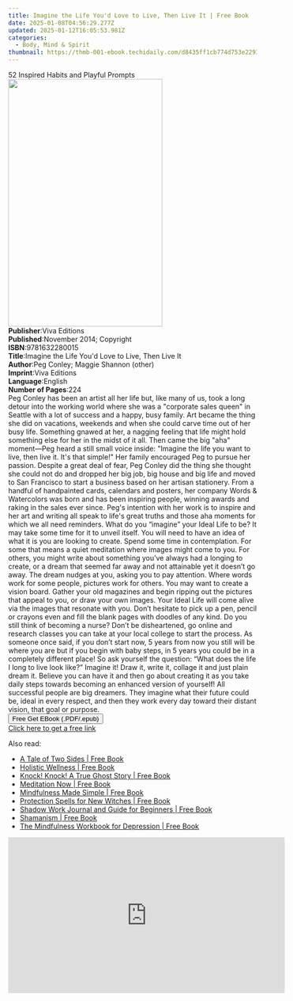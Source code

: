 ```yaml
---
title: Imagine the Life You'd Love to Live, Then Live It | Free Book
date: 2025-01-08T04:56:29.277Z
updated: 2025-01-12T16:05:53.981Z
categories:
  - Body, Mind & Spirit
thumbnail: https://thmb-001-ebook.techidaily.com/d8435ff1cb774d753e2293d4594c1f92616ab5f1cd09c44ccbec96f907b36ae0.jpg
---
```

<main id="book-container">
  <div class="flex flex-col">
    <div class="book-brief flex-1 py-6 px-4 sm:p-6 md:py-10 md:px-8">
      <!-- brief-->
      <div class="book-brief-main">52 Inspired Habits and Playful Prompts</div>
    </div>
    <div
      class="book-meta-info flex-1 grid gap-4 col-start-1 col-end-3 row-start-1 sm:mb-6 sm:grid-cols-4 lg:gap-6 lg:col-start-2 lg:row-end-6 lg:row-span-6 lg:mb-0"
    >
      <div
        class="book-meta-info-left place-content-center mt-4 p-4 text-sm leading-6 col-start-2 col-span-2 dark:text-slate-400"
      >
        <img
          class="w-full h-500 object-cover rounded-lg sm:h-255 sm:col-span-2 lg:col-span-full"
          src="https://img-001-ebook.techidaily.com/d343df9abfbfe9ae5e8de3f2fc09824604b02171e736043e6022d3a86c3b4bb9.jpg"
          alt=""
          width="312"
          height="500"
        />
      </div>
      <div
        class="book-meta-info-right mt-2 col-start-1 row-start-2 col-span-3 self-center"
      >
        <!-- meta data  -->
        <div class="flex flex-col px-4 md:px-8">
          <div class="flex-1">
            <strong>Publisher</strong>:<span class="px-2">Viva Editions</span>
          </div>
          <div class="flex-1">
            <strong>Published</strong>:<span class="px-2"
              >November 2014; Copyright</span
            >
          </div>
          <div class="flex-1">
            <strong>ISBN</strong>:<span class="px-2">9781632280015</span>
          </div>
          <div class="flex-1">
            <strong>Title</strong>:<span class="px-2"
              >Imagine the Life You&#39;d Love to Live, Then Live It</span
            >
          </div>
          <div class="flex-1">
            <strong>Author</strong>:<span class="px-2"
              >Peg Conley; Maggie Shannon (other)</span
            >
          </div>
          <div class="flex-1">
            <strong>Imprint</strong>:<span class="px-2">Viva Editions</span>
          </div>
          <div class="flex-1">
            <strong>Language</strong>:<span class="px-2">English</span>
          </div>
          <div class="flex-1">
            <strong>Number of Pages</strong>:<span class="px-2">224</span>
          </div>
        </div>
      </div>
    </div>
    <div class="book-description flex-1 py-6 px-4 sm:p-6 md:py-10 md:px-8">
      <div class="book-description-main">
        <div accordion-content="" id="description">
          Peg Conley has been an artist all her life but, like many of us, took
          a long detour into the working world where she was a "corporate sales
          queen" in Seattle with a lot of success and a happy, busy family. Art
          became the thing she did on vacations, weekends and when she could
          carve time out of her busy life. Something gnawed at her, a nagging
          feeling that life might hold something else for her in the midst of it
          all. Then came the big "aha" moment—Peg heard a still small voice
          inside: "Imagine the life you want to live, then live it. It's that
          simple!" Her family encouraged Peg to pursue her passion. Despite a
          great deal of fear, Peg Conley did the thing she thought she could not
          do and dropped her big job, big house and big life and moved to San
          Francisco to start a business based on her artisan stationery. From a
          handful of handpainted cards, calendars and posters, her company Words
          &amp; Watercolors was born and has been inspiring people, winning
          awards and raking in the sales ever since. Peg's intention with her
          work is to inspire and her art and writing all speak to life's great
          truths and those aha moments for which we all need reminders. What do
          you “imagine” your Ideal Life to be? It may take some time for it to
          unveil itself. You will need to have an idea of what it is you are
          looking to create. Spend some time in contemplation. For some that
          means a quiet meditation where images might come to you. For others,
          you might write about something you’ve always had a longing to create,
          or a dream that seemed far away and not attainable yet it doesn’t go
          away. The dream nudges at you, asking you to pay attention. Where
          words work for some people, pictures work for others. You may want to
          create a vision board. Gather your old magazines and begin ripping out
          the pictures that appeal to you, or draw your own images. Your Ideal
          Life will come alive via the images that resonate with you. Don’t
          hesitate to pick up a pen, pencil or crayons even and fill the blank
          pages with doodles of any kind. Do you still think of becoming a
          nurse? Don’t be disheartened, go online and research classes you can
          take at your local college to start the process. As someone once said,
          if you don’t start now, 5 years from now you still will be where you
          are but if you begin with baby steps, in 5 years you could be in a
          completely different place! So ask yourself the question: “What does
          the life I long to live look like?” Imagine it! Draw it, write it,
          collage it and just plain dream it. Believe you can have it and then
          go about creating it as you take daily steps towards becoming an
          enhanced version of yourself! All successful people are big dreamers.
          They imagine what their future could be, ideal in every respect, and
          then they work every day toward their distant vision, that goal or
          purpose.
        </div>
        <div class="accordion-fader"></div>
      </div>
    </div>
    <div class="book-excerpts flex-1 py-6 px-4 sm:p-6 md:py-10 md:px-8"></div>
    <div
      class="book-about-author flex-1 py-6 px-4 sm:p-6 md:py-10 md:px-8"
    ></div>
    <div class="book-free-get flex-1 py-6 px-4 sm:p-6 md:py-10 md:px-8">
      <button
        id="btn-free-get"
        class="bg-blue-500 hover:bg-blue-700 text-white font-bold py-2 px-4 rounded"
      >
        Free Get EBook (.PDF/.epub)
      </button>
      <div id="countdown-display" class="px-2 text-lg mt-2"></div>
      <a
        id="free-link"
        class="hidden bg-blue-500 hover:bg-blue-700 text-white font-bold py-2 px-4 rounded"
        href="https://www.ebooks.com/en-us/book/2622279/imagine-the-life-you-d-love-to-live-then-live-it/peg-conley/"
        target="_blank"
        >Click here to get a free link</a
      >
    </div>
    <script>
      let countdownTime = 0;
      let countdownInterval = null;
      document
        .getElementById('btn-free-get')
        .addEventListener('click', startCountdown);
      function startCountdown() {
        countdownTime = new Date().getTime() + 60000 * 3;
        countdownInterval = setInterval(updateCountdown, 1000);
        document.getElementById('btn-free-get').disabled = true;
        document
          .getElementById('btn-free-get')
          .classList.add('bg-gray-500', 'cursor-not-allowed');
      }
      function updateCountdown() {
        let currentTime = new Date().getTime();
        let timeLeft = countdownTime - currentTime;
        let secondsLeft = Math.floor(timeLeft / 1000);
        document.getElementById('countdown-display').innerHTML =
          `Remaining time: ${secondsLeft} seconds.`;
        if (secondsLeft <= 0) {
          clearInterval(countdownInterval);
          document.getElementById('btn-free-get').classList.add('hidden');
          document.getElementById('free-link').classList.remove('hidden');
          document.getElementById('countdown-display').innerHTML = '';
        }
      }
    </script>
  </div>
</main>

<ins class="adsbygoogle"
      style="display:block"
      data-ad-client="ca-pub-7571918770474297"
      data-ad-slot="8358498916"
      data-ad-format="auto"
      data-full-width-responsive="true"></ins>
    

<span class="atpl-alsoreadstyle">Also read:</span>
<div><ul>
<li><a href="https://novels-ebooks.techidaily.com/211080599-9798889436201-a-tale-of-two-sides/"><u>A Tale of Two Sides | Free Book</u></a></li>
<li><a href="https://novels-ebooks.techidaily.com/211082733-9781647395667-holistic-wellness/"><u>Holistic Wellness | Free Book</u></a></li>
<li><a href="https://novels-ebooks.techidaily.com/211080540-9798889603658-knock-knock-a-true-ghost-story/"><u>Knock! Knock! A True Ghost Story | Free Book</u></a></li>
<li><a href="https://novels-ebooks.techidaily.com/211082522-9781623154981-meditation-now/"><u>Meditation Now | Free Book</u></a></li>
<li><a href="https://novels-ebooks.techidaily.com/211082473-9781623154110-mindfulness-made-simple/"><u>Mindfulness Made Simple | Free Book</u></a></li>
<li><a href="https://novels-ebooks.techidaily.com/211082774-9798886503845-protection-spells-for-new-witches/"><u>Protection Spells for New Witches | Free Book</u></a></li>
<li><a href="https://novels-ebooks.techidaily.com/211082504-9781638783206-shadow-work-journal-and-guide-for-beginners/"><u>Shadow Work Journal and Guide for Beginners | Free Book</u></a></li>
<li><a href="https://novels-ebooks.techidaily.com/211082620-9781646112050-shamanism/"><u>Shamanism | Free Book</u></a></li>
<li><a href="https://novels-ebooks.techidaily.com/211082696-9781647394790-the-mindfulness-workbook-for-depression/"><u>The Mindfulness Workbook for Depression | Free Book</u></a></li>
</ul></div>

<!-- affiliate ads begin -->
<iframe width="560" height="315" src="https://www.youtube.com/embed/YezPJZzPJ8Q?si=xF1t4BQHFquzvnzE" title="YouTube video player" frameborder="0" allow="accelerometer; autoplay; clipboard-write; encrypted-media; gyroscope; picture-in-picture; web-share" referrerpolicy="strict-origin-when-cross-origin" allowfullscreen></iframe>
<!-- affiliate ads end -->

